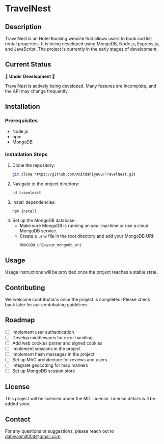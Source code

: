 # TravelNest

## Description
TravelNest is an Hotel Booking website that allows users to book and list rental properties. It is being developed using MongoDB, Node.js, Express.js, and JavaScript. The project is currently in the early stages of development.

## Current Status
🚧 **Under Development** 🚧

TravelNest is actively being developed. Many features are incomplete, and the API may change frequently.

## Installation
### Prerequisites
- Node.js
- npm
- MongoDB

### Installation Steps
1. Clone the repository:
    ```sh
    git clone https://github.com/Amitdahiya08/TravelNest.git
    ```
2. Navigate to the project directory:
    ```sh
    cd travelnest
    ```
3. Install dependencies:
    ```sh
    npm install
    ```
4. Set up the MongoDB database:
    - Make sure MongoDB is running on your machine or use a cloud MongoDB service.
    - Create a `.env` file in the root directory and add your MongoDB URI:
        ```env
        MONGODB_URI=your_mongodb_uri
        ```

## Usage
Usage instructions will be provided once the project reaches a stable state.

## Contributing
We welcome contributions once the project is completed! Please check back later for our contributing guidelines.

## Roadmap
- [ ] Implement user authentication
- [ ] Develop middlewares for error handling
- [ ] Add web cookies parser and signed cookies
- [ ] Implement sessions in the project
- [ ] Implement flash messages in the project
- [ ] Set up MVC architecture for reviews and users
- [ ] Integrate geocoding for map markers
- [ ] Set up MongoDB session store

## License
This project will be licensed under the MIT License. License details will be added soon.

## Contact
For any questions or suggestions, please reach out to [dahiyaamit004@gmail.com](mailto:dahiyaamit004@gmail.com).
